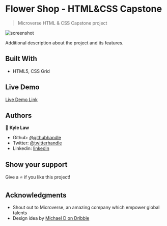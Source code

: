 # Flower Shop - HTML&CSS Capstone

> Microverse HTML & CSS Capstone project

![screenshot](./app_screenshot.png)

Additional description about the project and its features.

## Built With

- HTML5, CSS Grid

## Live Demo

[Live Demo Link](https://livedemo.com)

## Authors

👤 **Kyle Law**

- Github: [@githubhandle](https://github.com/Kyle-Law)
- Twitter: [@twitterhandle](https://twitter.com/ZhunKhing)
- Linkedin: [linkedin](https://www.linkedin.com/in/kyle-lawzhunkhing/)

## Show your support

Give a ⭐️ if you like this project!

## Acknowledgments

- Shout out to Microverse, an amazing company which empower global talents
- Design idea by [Michael D on Dribble](https://dribbble.com/altezzik)